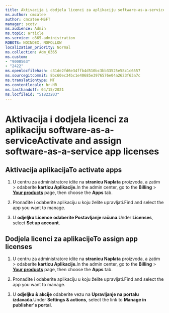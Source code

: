 ```yaml
---
title: Aktivacija i dodjela licenci za aplikaciju software-as-a-service
ms.author: cmcatee
author: cmcatee-MSFT
manager: scotv
ms.audience: Admin
ms.topic: article
ms.service: o365-administration
ROBOTS: NOINDEX, NOFOLLOW
localization_priority: Normal
ms.collection: Adm_O365
ms.custom:
- "9000563"
- "2422"
ms.openlocfilehash: c31de2fd6e34ffb4d510bc3bb33525e58c1c6557
ms.sourcegitcommit: 8bc60ec34bc1e40685e3976576e04a2623f63a7c
ms.translationtype: MT
ms.contentlocale: hr-HR
ms.lasthandoff: 04/15/2021
ms.locfileid: "51823203"
---
```

# <a name="activate-and-assign-software-as-a-service-app-licenses"></a><span data-ttu-id="acee1-102">Aktivacija i dodjela licenci za aplikaciju software-as-a-service</span><span class="sxs-lookup"><span data-stu-id="acee1-102">Activate and assign software-as-a-service app licenses</span></span> 

## <a name="to-activate-apps"></a><span data-ttu-id="acee1-103">Aktivacija aplikacija</span><span class="sxs-lookup"><span data-stu-id="acee1-103">To activate apps</span></span>

1. <span data-ttu-id="acee1-104">U centru za administratore idite na **stranicu Naplata** proizvoda, a zatim  >  **[](https://go.microsoft.com/fwlink/p/?linkid=842054)** odaberite **karticu Aplikacije.**</span><span class="sxs-lookup"><span data-stu-id="acee1-104">In the admin center, go to the **Billing** > **[Your products](https://go.microsoft.com/fwlink/p/?linkid=842054)** page, then choose the **Apps** tab.</span></span>

2. <span data-ttu-id="acee1-105">Pronađite i odaberite aplikaciju u koju želite upravljati.</span><span class="sxs-lookup"><span data-stu-id="acee1-105">Find and select the app you want to manage.</span></span>

3. <span data-ttu-id="acee1-106">U **odjeljku Licence** **odaberite Postavljanje računa**.</span><span class="sxs-lookup"><span data-stu-id="acee1-106">Under **Licenses**, select **Set up account**.</span></span>  

## <a name="to-assign-app-licenses"></a><span data-ttu-id="acee1-107">Dodjela licenci za aplikacije</span><span class="sxs-lookup"><span data-stu-id="acee1-107">To assign app licenses</span></span>

1. <span data-ttu-id="acee1-108">U centru za administratore idite na **stranicu Naplata** proizvoda, a zatim  >  **[](https://go.microsoft.com/fwlink/p/?linkid=842054)** odaberite **karticu Aplikacije.**</span><span class="sxs-lookup"><span data-stu-id="acee1-108">In the admin center, go to the **Billing** > **[Your products](https://go.microsoft.com/fwlink/p/?linkid=842054)** page, then choose the **Apps** tab.</span></span>

2. <span data-ttu-id="acee1-109">Pronađite i odaberite aplikaciju u koju želite upravljati.</span><span class="sxs-lookup"><span data-stu-id="acee1-109">Find and select the app you want to manage.</span></span>  

3. <span data-ttu-id="acee1-110">U **odjeljku & akcije** odaberite vezu na **Upravljanje na portalu izdavača**.</span><span class="sxs-lookup"><span data-stu-id="acee1-110">Under **Settings & actions**, select the link to **Manage in publisher's portal**.</span></span>